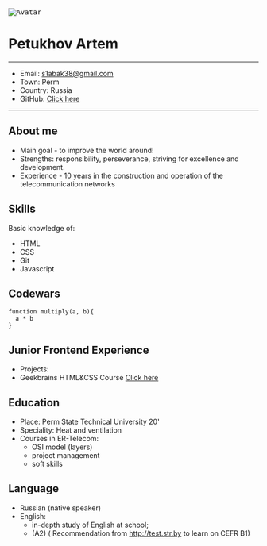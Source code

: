 <kbd>
<image src="C:\Users\Артем\Pictures\photo.jpg" alt="Avatar">
</kbd>

Petukhov Artem
===================

-------------------     ----------------------------
* Email:                          s1abak38@gmail.com
* Town:                                         Perm
* Country:                                    Russia
* GitHub:                                [Click here](https://github.com/PetukhovArt)
-------------------     ----------------------------

About me
--------
* Main goal - to improve the world around!
* Strengths: responsibility, perseverance, striving for excellence and development.
* Experience - 10 years in the construction and operation of the telecommunication networks
    
Skills
------
Basic knowledge of:
* HTML
* CSS
* Git
* Javascript

Codewars
--------
```
function multiply(a, b){
  a * b
}
```

Junior Frontend Experience
--------------------------
* Projects: 
 * Geekbrains HTML&CSS Course [Click here](https://petukhovart.github.io/Geekbrains%20prj/#)

Education
--------- 
* Place:              Perm State Technical University 20'
* Speciality:                       Heat and ventilation
* Courses in ER-Telecom:
  * OSI model (layers)
  * project management
  * soft skills

Language
-------- 
* Russian (native speaker)
* English: 
  * in-depth study of English at school;
  * (A2) ( Recommendation from http://test.str.by to learn on CEFR B1)



